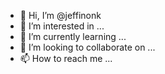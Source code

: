 - 👋 Hi, I’m @jeffinonk
- 👀 I’m interested in ...
- 🌱 I’m currently learning ...
- 💞️ I’m looking to collaborate on ...
- 📫 How to reach me ...

<!---
jeffinonk/jeffinonk is a ✨ special ✨ repository because its `README.md` (this file) appears on your GitHub profile.
You can click the Preview link to take a look at your changes.
--->
